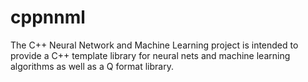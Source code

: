 # cppnnml
The C++ Neural Network and Machine Learning project is intended to provide a C++ template library for neural nets and machine learning algorithms as well as a Q format library. 
